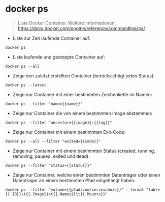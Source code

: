 # docker ps

> Liste Docker Container.
> Weitere Informationen: <https://docs.docker.com/engine/reference/commandline/ps/>.

- Liste zur Zeit laufende Container auf:

`docker ps`

- Liste laufende und gestoppte Container auf:

`docker ps --all`

- Zeige den zuletzt erstellten Container (berücksichtigt jeden Status):

`docker ps --latest`

- Zeige nur Container mit einer bestimmten Zeichenkette im Namen:

`docker ps --filter "name={{name}}"`

- Zeige nur Container die von einem bestimmten Image abstammen:

`docker ps --filter "ancestor={{image}}:{{tag}}"`

- Zeige nur Container mit einem bestimmten Exit-Code:

`docker ps --all --filter "exited={{code}}"`

- Zeige nur Container mit einem bestimmten Status (created, running, removing, paused, exited und dead):

`docker ps --filter "status={{status}}"`

- Zeige nur Container, welche einen bestimmten Datenträger oder einen Datenträger an einem bestimmten Pfad eingehängt haben:

`docker ps --filter "volume={{pfad/zum/verzeichnis}}" --format "table {{.ID}}\t{{.Image}}\t{{.Names}}\t{{.Mounts}}"`
